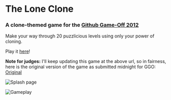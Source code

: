 # The Lone Clone

### A clone-themed game for the [Github Game-Off 2012](https://github.com/github/game-off-2012)

Make your way through 20 puzzlicious levels using only your power of cloning.

Play it [here](https://s3.amazonaws.com/james_gary/theLoneClone/index.html)!

**Note for judges:** I'll keep updating this game at the above url, so in fairness, here is the original version of the game as submitted midnight for GGO: [Original](https://s3.amazonaws.com/james_gary/github-gameoff/theLoneClone/index.html)

![Splash page](http://i.imgur.com/1ahvg.png)

![Gameplay](http://i.imgur.com/eDknv.png)
